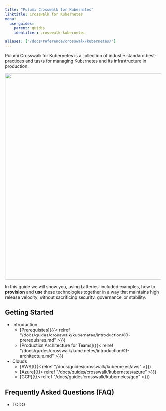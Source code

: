 ```yaml
---
title: "Pulumi Crosswalk for Kubernetes"
linktitle: Crosswalk for Kubernetes
menu:
  userguides:
    parent: guides
    identifier: crosswalk-kubernetes

aliases: ["/docs/reference/crosswalk/kubernetes/"]
---
```


Pulumi Crosswalk for Kubernetes is a collection of industry standard
best-practices and tasks for managing Kubernetes and its infrastructure in production.

<center><img src="/images/docs/quickstart/kubernetes/cake.svg" width="670"></center>

In this guide we will show you, using batteries-included examples, how to **provision**
and **use** these technologies together in a way that maintains high release velocity, without
sacrificing security, governance, or stability.

## Getting Started

* Introduction
    * [Prerequisites]({{< relref "/docs/guides/crosswalk/kubernetes/introduction/00-prerequisites.md" >}})
    * [Production Architecture for Teams]({{< relref "/docs/guides/crosswalk/kubernetes/introduction/01-architecture.md" >}})
* Clouds
    * [AWS]({{< relref "/docs/guides/crosswalk/kubernetes/aws" >}})
    * [Azure]({{< relref "/docs/guides/crosswalk/kubernetes/azure" >}})
    * [GCP]({{< relref "/docs/guides/crosswalk/kubernetes/gcp" >}})


## Frequently Asked Questions (FAQ)

* TODO
